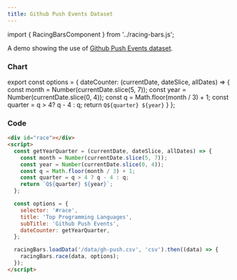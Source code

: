 ```yaml
---
title: Github Push Events Dataset
---
```


import { RacingBarsComponent } from '../racing-bars.js';

A demo showing the use of [Github Push Events dataset](/docs/sample-datasets#github-push-events).

<!--truncate-->

### Chart

export const options = {
dateCounter: (currentDate, dateSlice, allDates) => {
const month = Number(currentDate.slice(5, 7));
const year = Number(currentDate.slice(0, 4));
const q = Math.floor(month / 3) + 1;
const quarter = q > 4? q - 4 : q;
return `Q${quarter} ${year}`
}
};

<div className="gallery">
  <RacingBarsComponent
    elementId="gallery-data-hg-push"
    dataUrl="/data/gh-push.csv"
    dataType="csv"
    title="Top Programming Languages"
    subTitle="Github Push Events"
    dateCounter={options.dateCounter}
/>

</div>

### Code

```html
<div id="race"></div>
<script>
  const getYearQuarter = (currentDate, dateSlice, allDates) => {
    const month = Number(currentDate.slice(5, 7));
    const year = Number(currentDate.slice(0, 4));
    const q = Math.floor(month / 3) + 1;
    const quarter = q > 4 ? q - 4 : q;
    return `Q${quarter} ${year}`;
  };

  const options = {
    selector: '#race',
    title: 'Top Programming Languages',
    subTitle: 'Github Push Events',
    dateCounter: getYearQuarter,
  };

  racingBars.loadData('/data/gh-push.csv', 'csv').then((data) => {
    racingBars.race(data, options);
  });
</script>
```
